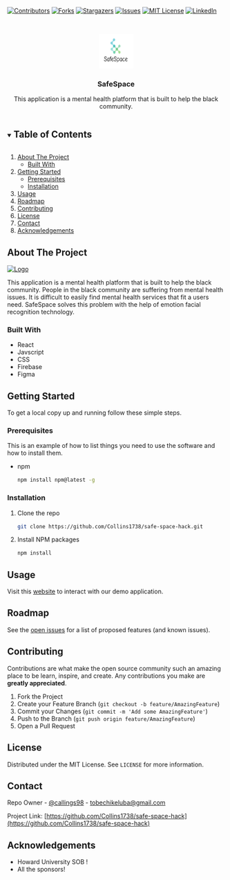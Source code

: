 <!-- PROJECT SHIELDS -->
<!--
*** I'm using markdown "reference style" links for readability.
*** Reference links are enclosed in brackets [ ] instead of parentheses ( ).
*** See the bottom of this document for the declaration of the reference variables
*** for contributors-url, forks-url, etc. This is an optional, concise syntax you may use.
*** https://www.markdownguide.org/basic-syntax/#reference-style-links
-->
[![Contributors][contributors-shield]][contributors-url]
[![Forks][forks-shield]][forks-url]
[![Stargazers][stars-shield]][stars-url]
[![Issues][issues-shield]][issues-url]
[![MIT License][license-shield]][license-url]
[![LinkedIn][linkedin-shield]][linkedin-url]



<!-- PROJECT LOGO -->
<br />
<p align="center">
  <a href="https://github.com/Collins1738/safe-space-hack">
    <img src="logo.png" alt="Logo" width="80" height="80">
  </a>

  <h3 align="center">SafeSpace</h3>

  <p align="center">
    This application is a mental health platform that is built to help the black community.

  </p>
</p>



<!-- TABLE OF CONTENTS -->
<details open="open">
  <summary><h2 style="display: inline-block">Table of Contents</h2></summary>
  <ol>
    <li>
      <a href="#about-the-project">About The Project</a>
      <ul>
        <li><a href="#built-with">Built With</a></li>
      </ul>
    </li>
    <li>
      <a href="#getting-started">Getting Started</a>
      <ul>
        <li><a href="#prerequisites">Prerequisites</a></li>
        <li><a href="#installation">Installation</a></li>
      </ul>
    </li>
    <li><a href="#usage">Usage</a></li>
    <li><a href="#roadmap">Roadmap</a></li>
    <li><a href="#contributing">Contributing</a></li>
    <li><a href="#license">License</a></li>
    <li><a href="#contact">Contact</a></li>
    <li><a href="#acknowledgements">Acknowledgements</a></li>
  </ol>
</details>



<!-- ABOUT THE PROJECT -->
## About The Project

<a href="https://github.com/Collins1738/safe-space-hack">
    <img src="" alt="Logo" width="200" height="350">
  </a>

This application is a mental health platform that is built to help the black community.
People in the black community are suffering from mental health issues. 
It is difficult to easily find mental health services that fit a users need.
SafeSpace solves this problem with the help of emotion facial recognition technology.


### Built With

* React
* Javscript 
* CSS
* Firebase
* Figma



<!-- GETTING STARTED -->
## Getting Started

To get a local copy up and running follow these simple steps.

### Prerequisites

This is an example of how to list things you need to use the software and how to install them.
* npm
  ```sh
  npm install npm@latest -g
  ```

### Installation

1. Clone the repo
   ```sh
   git clone https://github.com/Collins1738/safe-space-hack.git
   ```
2. Install NPM packages
   ```sh
   npm install
   ```



<!-- USAGE EXAMPLES -->
## Usage

Visit this [website](https://example.com) to interact with our demo application.



<!-- ROADMAP -->
## Roadmap

See the [open issues](https://github.com/Collins1738/safe-space-hack/issues) for a list of proposed features (and known issues).



<!-- CONTRIBUTING -->
## Contributing

Contributions are what make the open source community such an amazing place to be learn, inspire, and create. Any contributions you make are **greatly appreciated**.

1. Fork the Project
2. Create your Feature Branch (`git checkout -b feature/AmazingFeature`)
3. Commit your Changes (`git commit -m 'Add some AmazingFeature'`)
4. Push to the Branch (`git push origin feature/AmazingFeature`)
5. Open a Pull Request



<!-- LICENSE -->
## License

Distributed under the MIT License. See `LICENSE` for more information.



<!-- CONTACT -->
## Contact

Repo Owner - [@callings98](https://twitter.com/collins) - tobechikeluba@gmail.com

Project Link: [https://github.com/Collins1738/safe-space-hack](https://github.com/Collins1738/safe-space-hack)



<!-- ACKNOWLEDGEMENTS -->
## Acknowledgements

* Howard University SOB ! 
* All the sponsors!






<!-- MARKDOWN LINKS & IMAGES -->
<!-- https://www.markdownguide.org/basic-syntax/#reference-style-links -->
[contributors-shield]: https://img.shields.io/github/contributors/Collins1738/safe-space-hack.svg?style=for-the-badge
[contributors-url]: https://github.com/Collins1738/safe-space-hack/graphs/contributors
[forks-shield]: https://img.shields.io/github/forks/Collins1738/safe-space-hack.svg?style=for-the-badge
[forks-url]: https://github.com/Collins1738/safe-space-hack/network/members
[stars-shield]: https://img.shields.io/github/stars/Collins1738/safe-space-hack.svg?style=for-the-badge
[stars-url]: https://github.com/Collins1738/safe-space-hack/stargazers
[issues-shield]: https://img.shields.io/github/issues/Collins1738/safe-space-hack.svg?style=for-the-badge
[issues-url]: https://github.com/Collins1738/safe-space-hack/issues
[license-shield]: https://img.shields.io/github/license/tonioshikanlu/tubman-hack.svg?style=for-the-badge
[license-url]: https://github.com/Collins1738/safe-space-hack/blob/main/LICENSE
[linkedin-shield]: https://img.shields.io/badge/-LinkedIn-black.svg?style=for-the-badge&logo=linkedin&colorB=555
[linkedin-url]: https://www.linkedin.com/in/collins

